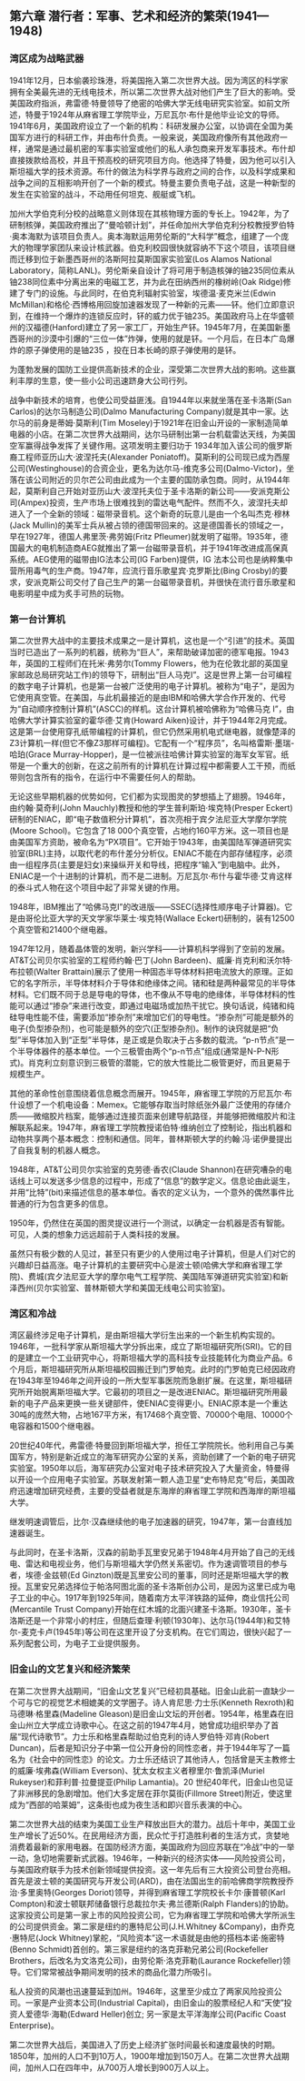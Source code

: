 ## 第六章 潜行者：军事、艺术和经济的繁荣(1941—1948)

### 湾区成为战略武器

1941年12月，日本偷袭珍珠港，将美国拖入第二次世界大战。因为湾区的科学家拥有全美最先进的无线电技术，所以第二次世界大战对他们产生了巨大的影响。受美国政府指派，弗雷德·特曼领导了绝密的哈佛大学无线电研究实验室。如前文所述，特曼于1924年从麻省理工学院毕业，万尼瓦尔·布什是他毕业论文的导师。1941年6月，美国政府设立了一个新的机构：科研发展办公室，以协调在全国为美国军方进行的科研工作，并由布什负责。一般来说，美国政府像所有其他政府一样，通常是通过最机密的军事实验室或他们的私人承包商来开发军事技术。布什却直接拨款给高校，并且干预高校的研究项目方向。他选择了特曼，因为他可以引入斯坦福大学的技术资源。布什的做法为科学界与政府之间的合作，以及科学成果和战争之间的互相影响开创了一个新的模式。特曼主要负责电子战，这是一种新型的发生在实验室的战斗，不动用任何坦克、舰艇或飞机。

加州大学伯克利分校的战略意义则体现在其核物理方面的专长上。1942年，为了研制核弹，美国政府推出了“曼哈顿计划”，并任命加州大学伯克利分校教授罗伯特·奥本海默为该项目负责人。奥本海默运用劳伦斯的“大科学”概念，组建了一个庞大的物理学家团队来设计核武器。伯克利校园很快就容纳不下这个项目，该项目继而迁移到位于新墨西哥州的洛斯阿拉莫斯国家实验室(Los Alamos National Laboratory，简称LANL)。劳伦斯亲自设计了将可用于制造核弹的铀235同位素从铀238同位素中分离出来的电磁工艺，并为此在田纳西州的橡树岭(Oak Ridge)修建了专门的设施。与此同时，在伯克利辐射实验室，埃德温·麦克米兰(Edwin McMillan)和格伦·西博格用回旋加速器发现了一种新的元素——钚。他们立即意识到，在维持一个爆炸的连锁反应时，钚的威力优于铀235。美国政府马上在华盛顿州的汉福德(Hanford)建立了另一家工厂，开始生产钚。1945年7月，在美国新墨西哥州的沙漠中引爆的“三位一体”炸弹，使用的就是钚。一个月后，在日本广岛爆炸的原子弹使用的是铀235 ，投在日本长崎的原子弹使用的是钚。

为蓬勃发展的国防工业提供高新技术的企业，深受第二次世界大战的影响。这些赢利丰厚的生意，使一些小公司迅速跻身大公司行列。

战争中新技术的培育，也使公司受益匪浅。自1944年以来就坐落在圣卡洛斯(San Carlos)的达尔马制造公司(Dalmo Manufacturing Company)就是其中一家。达尔马的前身是蒂姆·莫斯利(Tim Moseley)于1921年在旧金山开设的一家制造简单电器的小店。在第二次世界大战期间，达尔马研制出第一台机载雷达天线，为美国空军赢得战争发挥了关键作用。这项发明主要归功于 1934年加入该公司的俄罗斯裔工程师亚历山大·波涅托夫(Alexander Poniatoff)。莫斯利的公司现已成为西屋公司(Westinghouse)的合资企业，更名为达尔马-维克多公司(Dalmo-Victor)，坐落在该公司附近的贝尔芒公司由此成为一个主要的国防承包商。同时，从1944年起，莫斯利自己开始对亚历山大·波涅托夫位于圣卡洛斯的新公司——安派克斯公司(Ampex)投资，生产市场上很难找到的雷达电气配件。然而不久，波涅托夫却进入了一个全新的领域：磁带录音机。这个新奇的玩意儿是由一个名叫杰克·穆林(Jack Mullin)的美军士兵从被占领的德国带回来的。这是德国善长的领域之一，早在1927年，德国人弗里茨·弗劳姆(Fritz Pfleumer)就发明了磁带。1935年，德国最大的电机制造商AEG就推出了第一台磁带录音机，并于1941年改进成高保真系统。AEG使用的磁带由IG法本公司(IG Farben)提供，IG 法本公司也是纳粹集中营所用毒气的生产商。1947年，应流行音乐歌星宾·克罗斯比(Bing Crosby)的要求，安派克斯公司交付了自己生产的第一台磁带录音机，并很快在流行音乐歌星和电影明星中成为炙手可热的玩物。

### 第一台计算机

第二次世界大战中的主要技术成果之一是计算机，这也是一个“引进”的技术。英国当时已造出了一系列的机器，统称为“巨人”，来帮助破译加密的德军电报。1943年，英国的工程师们在托米·弗劳尔(Tommy Flowers，他为在伦敦北部的英国皇家邮政总局研究站工作)的领导下，研制出“巨人马克I”。这是世界上第一台可编程的数字电子计算机，也是第一台被广泛使用的电子计算机。被称为“电子”，是因为它使用真空管。在美国，与此机最接近的是由IBM和哈佛大学合作开发的、代号为“自动顺序控制计算机”(ASCC)的样机。这台计算机被哈佛称为“哈佛马克 I”，由哈佛大学计算实验室的霍华德·艾肯(Howard Aiken)设计，并于1944年2月完成。这是第一台使用穿孔纸带编程的计算机，但它仍然采用机电式继电器，就像楚泽的Z3计算机一样(但它不像Z3那样可编程)。它配有一个“程序员”，名叫格雷斯·墨瑞-哈珀(Grace Murray-Hopper)，是一位被派往哈佛计算实验室的海军女军官。纸带是一个重大的创新，在这之前所有的计算机在计算过程中都需要人工干预，而纸带则包含所有的指令，在运行中不需要任何人的帮助。

无论这些早期机器的优势如何，它们都为实现图灵的梦想插上了翅膀。1946年，由约翰·莫奇利(John Mauchly)教授和他的学生普利斯珀·埃克特(Presper Eckert)研制的ENIAC，即“电子数值积分计算机”，首次亮相于宾夕法尼亚大学摩尔学院(Moore School)。它包含了18 000个真空管，占地约160平方米。这一项目也是由美国军方资助，被命名为“PX项目”。它开始于1943年，由美国陆军弹道研究实验室(BRL)主持，以取代老的布什差分分析仪。ENIAC不能在内部存储程序，必须由一组程序员(主要是妇女)来操纵开关和导线，把程序“输入”到电脑中。此外，ENIAC是一个十进制的计算机，而不是二进制。万尼瓦尔·布什与霍华德·艾肯这样的泰斗式人物在这个项目中起了非常关键的作用。

1948年，IBM推出了“哈佛马克I”的改进版——SSEC(选择性顺序电子计算器)。它是由哥伦比亚大学的天文学家华莱士·埃克特(Wallace Eckert)研制的，装有12500 个真空管和21400个继电器。

1947年12月，随着晶体管的发明，新兴学科——计算机科学得到了空前的发展。AT&amp;T公司贝尔实验室的工程师约翰·巴丁(John Bardeen)、威廉·肖克利和沃尔特·布拉顿(Walter Brattain)展示了使用一种固态半导体材料把电流放大的原理。正如它的名字所示，半导体材料介于导体和绝缘体之间。锗和硅是两种最常见的半导体材料。它们既不同于总是导电的导体，也不像从不导电的绝缘体，半导体材料的性能可以通过“掺杂”来进行改变，即通过电磁场或加热干扰它。换句话说，纯锗和纯硅导电性能不佳，需要添加“掺杂剂”来增加它们的导电性。“掺杂剂”可能是额外的电子(负型掺杂剂)，也可能是额外的空穴(正型掺杂剂)。制作的诀窍就是把“负型”半导体加入到“正型”半导体，是正或是负取决于占多数的载流。“p-n节点”是一个半导体器件的基本单位。一个三极管由两个“p-n节点”组成(通常是N-P-N形式)。肖克利立刻意识到三极管的潜能，它的放大性能比二极管更好，而且更易于规模生产。

其他的革命性创意围绕着信息概念而展开。1945年，麻省理工学院的万尼瓦尔·布什设想了一个机电设备：Memex。它能够存取当时除纸张外最广泛使用的存储介质——微缩胶片档案，能够通过连接页面来创建导航路径，并能够把微缩胶片和注解联系起来。1947年，麻省理工学院教授诺伯特·维纳创立了控制论，指出机器和动物共享两个基本概念：控制和通信。同年，普林斯顿大学的约翰·冯·诺伊曼提出了自我复制的机器人概念。

1948年，AT&amp;T公司贝尔实验室的克劳德·香农(Claude Shannon)在研究嘈杂的电话线上可以发送多少信息的过程中，形成了“信息”的数学定义。信息论由此诞生，并用“比特”(bit)来描述信息的基本单位。香农的定义认为，一个意外的偶然事件比普通的行为包含更多的信息。

1950年，仍然住在英国的图灵提议进行一个测试，以确定一台机器是否有智能。可见，人类的想象力远远超前于人类科技的发展。

虽然只有极少数的人见过，甚至只有更少的人使用过电子计算机，但是人们对它的兴趣却日益高涨。电子计算机的主要研究中心是波士顿(哈佛大学和麻省理工学院)、费城(宾夕法尼亚大学的摩尔电气工程学院、美国陆军弹道研究实验室)和新泽西州(贝尔实验室、普林斯顿大学和美国无线电公司实验室)。

### 湾区和冷战

湾区最终涉足电子计算机，是由斯坦福大学衍生出来的一个新生机构实现的。1946年，一批科学家从斯坦福大学分拆出来，成立了斯坦福研究所(SRI)。它的目的是建立一个工业研究中心，将斯坦福大学的高科技专业技能转化为商业产品。6个月后，斯坦福研究所从斯坦福校园搬迁到门罗帕克。此时的门罗帕克已经因政府在1943年至1946年之间开设的一所大型军事医院而急剧扩展。在这里，斯坦福研究所开始脱离斯坦福大学。它最初的项目之一是改进ENIAC。斯坦福研究所用最新的电子产品来更换一些关键部件，使ENIAC变得更小。ENIAC原本是一个重达30吨的庞然大物，占地167平方米，有17468个真空管、70000个电阻、10000个电容器和1500个继电器。

20世纪40年代，弗雷德·特曼回到斯坦福大学，担任工学院院长。他利用自己与美国军方，特别是新近成立的海军研究办公室的关系，资助创建了一个新的电子研究实验室。1950年以后，海军研究办公室对电子技术研究投入了大量资金，特曼得以开设一个应用电子实验室。苏联发射第一颗人造卫星“史布特尼克”号后，美国政府迅速增加研究经费，主要的受益者就是东海岸的麻省理工学院和西海岸的斯坦福大学。

继发明速调管后，比尔·汉森继续他的电子加速器的研究，1947年，第一台直线加速器诞生。

与此同时，在圣卡洛斯，汉森的前助手瓦里安兄弟于1948年4月开始了自己的无线电、雷达和电视业务，他们与斯坦福大学仍然关系密切。作为速调管项目的参与者，埃德·金兹顿(Ed Ginzton)既是瓦里安公司的董事，同时还是斯坦福大学的教授。瓦里安兄弟选择位于帕洛阿图北面的圣卡洛斯创办公司，是因为这里已成为电子工业的中心。1917年到1925年间，随着南方太平洋铁路的延伸，商业信托公司(Mercantile Trust Company)开始在红木城的北面兴建圣卡洛斯。1930年，圣卡洛斯还是一个非常小的村庄，但随后查理·利顿(1930年)、达尔马(1944年)和艾特尔-麦克卡卢(1945年)等公司在这里开设了分支机构。在它们周边，很快兴起了一系列配套公司，为电子工业提供服务。

### 旧金山的文艺复兴和经济繁荣

在第二次世界大战期间，“旧金山文艺复兴”已经初具基础。旧金山此前一直缺少一个可与它的视觉艺术相媲美的文学圈子。诗人肯尼思·力士乐(Kenneth Rexroth)和马德琳·格里森(Madeline Gleason)是旧金山文坛的开创者。1954年，格里森在旧金山州立大学成立诗歌中心。在这之前的1947年4月，她曾成功组织举办了首届“现代诗歌节”。力士乐和格里森帮助过伯克利的诗人罗伯特·邓肯(Robert Duncan)，后者是知识分子中第一位公开身份的同性恋者，并于1944年写了一篇名为《社会中的同性恋》的论文。力士乐还结识了其他诗人，包括曾是天主教修士的威廉·埃弗森(William Everson)、犹太女权主义者穆里尔·鲁凯泽(Muriel Rukeyser)和菲利普·拉曼提亚(Philip Lamantia)。20 世纪40年代，旧金山也见证了非洲移民的急剧增加。他们大多定居在菲尔莫街(Fillmore Street)附近，使这里成为“西部的哈莱姆”，这条街也成为夜生活和即兴音乐表演的中心。

第二次世界大战的结束为美国工业生产释放出巨大的潜力。战后十年中，美国工业生产增长了近50%。在民用经济方面，民众忙于打造胜利者的生活方式，贪婪地消费着最新的家用电器。在国防经济方面，美国政府为回应苏联在“冷战”中的一举一动，急切地需要新式武器。1946年，一种新兴的经济实体——风险投资公司，与美国政府联手为技术创新领域提供投资。这一年先后有三大投资公司登台亮相。首先是波士顿的美国研究与开发公司(ARD)，由在法国出生的前哈佛商学院教授乔治·多里奥特(Georges Doriot)领导，并得到麻省理工学院校长卡尔·康普顿(Karl Compton)和波士顿联邦储备银行总裁拉尔夫·弗兰德斯(Ralph Flanders)的协助。这家投资公司是第一家上市的风险投资公司，它为麻省理工学院和哈佛大学所派生的公司提供资金。第二家是纽约的惠特尼公司(J.H.Whitney &amp;Company)，由乔克·惠特尼(Jock Whitney)掌舵，“风险资本”这一术语就是由他的搭档本诺·施密特(Benno Schmidt)首创的。第三家是纽约的洛克菲勒兄弟公司(Rockefeller Brothers，后改名为文洛克公司)，由劳伦斯·洛克菲勒(Laurance Rockefeller)领导。它们常常被战争期间发明的技术的商品化潜力所吸引。

私人投资的风潮也迅速蔓延到加州。1946年，这里至少成立了两家风险投资公司。一家是产业资本公司(Industrial Capital)，由旧金山的股票经纪人和“天使”投资人爱德华·海勒(Edward Heller)创立; 另一家是太平洋海岸公司(Pacific Coast Enterprise)。

第二次世界大战后，美国进入了历史上经济扩张时间最长和速度最快的时期。1850年，加州的人口不到10万人，1900年增加到150万人。在第二次世界大战期间，加州人口在四年中，从700万人增长到900万人以上。
